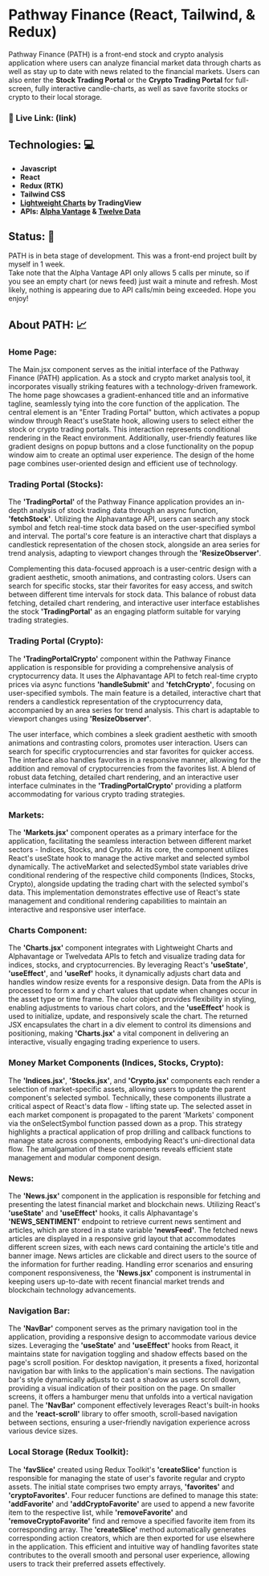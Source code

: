# Pathway Finance (React, Tailwind, & Redux)
Pathway Finance (PATH) is a front-end stock and crypto analysis application where users can analyze financial market data through charts as well as stay up to date with news related to the financial markets. Users can also enter the <b>Stock Trading Portal</b> or the <b>Crypto Trading Portal</b> for full-screen, fully interactive candle-charts, as well as save favorite stocks or crypto to their local storage. 
<br/>
### 🔗 Live Link: (link)

## <a id="tech">Technologies: 💻</a>
- <b>Javascript
- React
- Redux (RTK)
- Tailwind CSS
- <a href="https://tradingview.github.io/lightweight-charts/">Lightweight Charts</a> by TradingView
- APIs: <a class="apiLink" href="https://www.alphavantage.co/documentation/#">Alpha Vantage</a> & <a class="apiLink" href="https://twelvedata.com/docs">Twelve Data</a></b>


## <a id="status">Status: 📶</a>

PATH is in beta stage of development. This was a front-end project built by myself in 1 week.<br>Take note that the Alpha Vantage API only allows 5 calls per minute, so if you see an empty chart (or news feed) just wait a minute and refresh. Most likely, nothing is appearing due to API calls/min being exceeded. Hope you enjoy!
<br/>

## <a id="about">About PATH: 📈</a>

### <b>Home Page:</b><br>
The Main.jsx component serves as the initial interface of the Pathway Finance (PATH) application. As a stock and crypto market analysis tool, it incorporates visually striking features with a technology-driven framework. The home page showcases a gradient-enhanced title and an informative tagline, seamlessly tying into the core function of the application. The central element is an "Enter Trading Portal" button, which activates a popup window through React's useState hook, allowing users to select either the stock or crypto trading portals. This interaction represents conditional rendering in the React environment. Additionally, user-friendly features like gradient designs on popup buttons and a close functionality on the popup window aim to create an optimal user experience. The design of the home page combines user-oriented design and efficient use of technology.
<br/>

### <b>Trading Portal (Stocks):</b><br>
The <b>'TradingPortal'</b> of the Pathway Finance application provides an in-depth analysis of stock trading data through an async function, <b>'fetchStock'</b>. Utilizing the Alphavantage API, users can search any stock symbol and fetch real-time stock data based on the user-specified symbol and interval. The portal's core feature is an interactive chart that displays a candlestick representation of the chosen stock, alongside an area series for trend analysis, adapting to viewport changes through the <b>'ResizeObserver'</b>. 

Complementing this data-focused approach is a user-centric design with a gradient aesthetic, smooth animations, and contrasting colors. Users can search for specific stocks, star their favorites for easy access, and switch between different time intervals for stock data. This balance of robust data fetching, detailed chart rendering, and interactive user interface establishes the stock <b>'TradingPortal'</b> as an engaging platform suitable for varying trading strategies.

### <b>Trading Portal (Crypto):</b><br>
The <b>'TradingPortalCrypto'</b> component within the Pathway Finance application is responsible for providing a comprehensive analysis of cryptocurrency data. It uses the Alphavantage API to fetch real-time crypto prices via async functions <b>'handleSubmit'</b> and <b>'fetchCrypto'</b>, focusing on user-specified symbols. The main feature is a detailed, interactive chart that renders a candlestick representation of the cryptocurrency data, accompanied by an area series for trend analysis. This chart is adaptable to viewport changes using <b>'ResizeObserver'</b>.

The user interface, which combines a sleek gradient aesthetic with smooth animations and contrasting colors, promotes user interaction. Users can search for specific cryptocurrencies and star favorites for quicker access. The interface also handles favorites in a responsive manner, allowing for the addition and removal of cryptocurrencies from the favorites list. A blend of robust data fetching, detailed chart rendering, and an interactive user interface culminates in the <b>'TradingPortalCrypto'</b> providing a platform accommodating for various crypto trading strategies.

### <b>Markets:</b><br>
The <b>'Markets.jsx'</b> component operates as a primary interface for the application, facilitating the seamless interaction between different market sectors - Indices, Stocks, and Crypto. At its core, the component utilizes React's useState hook to manage the active market and selected symbol dynamically. The activeMarket and selectedSymbol state variables drive conditional rendering of the respective child components (Indices, Stocks, Crypto), alongside updating the trading chart with the selected symbol's data. This implementation demonstrates effective use of React's state management and conditional rendering capabilities to maintain an interactive and responsive user interface.

### <b>Charts Component:</b><br>

The <b>'Charts.jsx'</b> component integrates with Lightweight Charts and Alphavantage or Twelvedata APIs to fetch and visualize trading data for indices, stocks, and cryptocurrencies. By leveraging React's <b>'useState'</b>, <b>'useEffect'</b>, and <b>'useRef'</b> hooks, it dynamically adjusts chart data and handles window resize events for a responsive design. Data from the APIs is processed to form x and y chart values that update when changes occur in the asset type or time frame. The color object provides flexibility in styling, enabling adjustments to various chart colors, and the <b>'useEffect'</b> hook is used to initialize, update, and responsively scale the chart. The returned JSX encapsulates the chart in a div element to control its dimensions and positioning, making <b>'Charts.jsx'</b> a vital component in delivering an interactive, visually engaging trading experience to users.

### <b>Money Market Components (Indices, Stocks, Crypto):</b><br>
The <b>'Indices.jsx'</b>, <b>'Stocks.jsx'</b>, and <b>'Crypto.jsx'</b> components each render a selection of market-specific assets, allowing users to update the parent component's selected symbol. Technically, these components illustrate a critical aspect of React's data flow - lifting state up. The selected asset in each market component is propagated to the parent 'Markets' component via the onSelectSymbol function passed down as a prop. This strategy highlights a practical application of prop drilling and callback functions to manage state across components, embodying React's uni-directional data flow. The amalgamation of these components reveals efficient state management and modular component design.

### <b>News:</b><br>
The <b>'News.jsx'</b> component in the application is responsible for fetching and presenting the latest financial market and blockchain news. Utilizing React's <b>'useState'</b> and <b>'useEffect'</b> hooks, it calls Alphavantage's <b>'NEWS_SENTIMENT'</b> endpoint to retrieve current news sentiment and articles, which are stored in a state variable <b>'newsFeed'</b>. The fetched news articles are displayed in a responsive grid layout that accommodates different screen sizes, with each news card containing the article's title and banner image. News articles are clickable and direct users to the source of the information for further reading. Handling error scenarios and ensuring component responsiveness, the <b>'News.jsx'</b> component is instrumental in keeping users up-to-date with recent financial market trends and blockchain technology advancements.

### <b>Navigation Bar:</b><br>
The <b>'NavBar'</b> component serves as the primary navigation tool in the application, providing a responsive design to accommodate various device sizes. Leveraging the <b>'useState'</b> and <b>'useEffect'</b> hooks from React, it maintains state for navigation toggling and shadow effects based on the page's scroll position. For desktop navigation, it presents a fixed, horizontal navigation bar with links to the application's main sections. The navigation bar's style dynamically adjusts to cast a shadow as users scroll down, providing a visual indication of their position on the page. On smaller screens, it offers a hamburger menu that unfolds into a vertical navigation panel. The <b>'NavBar'</b> component effectively leverages React's built-in hooks and the <b>'react-scroll'</b> library to offer smooth, scroll-based navigation between sections, ensuring a user-friendly navigation experience across various device sizes.

### <b>Local Storage (Redux Toolkit):</b><br>
The <b>'favSlice'</b> created using Redux Toolkit's <b>'createSlice'</b> function is responsible for managing the state of user's favorite regular and crypto assets. The initial state comprises two empty arrays, <b>'favorites'</b> and <b>'cryptoFavorites'</b>. Four reducer functions are defined to manage this state: <b>'addFavorite'</b> and <b>'addCryptoFavorite'</b> are used to append a new favorite item to the respective list, while <b>'removeFavorite'</b> and <b>'removeCryptoFavorite'</b> find and remove a specified favorite item from its corresponding array. The <b>'createSlice'</b> method automatically generates corresponding action creators, which are then exported for use elsewhere in the application. This efficient and intuitive way of handling favorites state contributes to the overall smooth and personal user experience, allowing users to track their preferred assets effectively.

